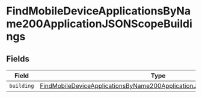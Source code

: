 # FindMobileDeviceApplicationsByName200ApplicationJSONScopeBuildings


## Fields

| Field                                                                                                                                                                               | Type                                                                                                                                                                                | Required                                                                                                                                                                            | Description                                                                                                                                                                         |
| ----------------------------------------------------------------------------------------------------------------------------------------------------------------------------------- | ----------------------------------------------------------------------------------------------------------------------------------------------------------------------------------- | ----------------------------------------------------------------------------------------------------------------------------------------------------------------------------------- | ----------------------------------------------------------------------------------------------------------------------------------------------------------------------------------- |
| `building`                                                                                                                                                                          | [FindMobileDeviceApplicationsByName200ApplicationJSONScopeBuildingsBuilding](../../models/operations/findmobiledeviceapplicationsbyname200applicationjsonscopebuildingsbuilding.md) | :heavy_minus_sign:                                                                                                                                                                  | N/A                                                                                                                                                                                 |